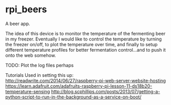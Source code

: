 # rpi_beers
A beer app.

The idea of this device is to monitor the temperature of the fermenting beer in my freezer. Eventually I would like to control the temperature by turning the freezer on/off, to plot the temperature over time, and finally to setup different temperature profiles for better fermentation control...and to push it onto the web somehow.


TODO:
Plot the log files perhaps

Tutorials Used in setting this up:
http://readwrite.com/2014/06/27/raspberry-pi-web-server-website-hosting
https://learn.adafruit.com/adafruits-raspberry-pi-lesson-11-ds18b20-temperature-sensing
http://blog.scphillips.com/posts/2013/07/getting-a-python-script-to-run-in-the-background-as-a-service-on-boot/
